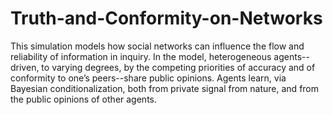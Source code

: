 # Truth-and-Conformity-on-Networks
This simulation models how social networks can influence the flow and reliability of information in inquiry. 
In the model, heterogeneous agents--driven, to varying degrees, 
by the competing priorities of accuracy and of conformity to one’s peers--share public opinions. 
Agents learn, via Bayesian conditionalization, both from private signal from nature, 
and from the public opinions of other agents.
